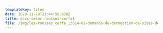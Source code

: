 ```yaml
---
templateKey: files
date: 2020-11-28T21:44:58.638Z
title: docs-ceser-rousses-cerfa1
file: /img/les-rousses_cerfa_13614-01-demande-de-derogation-de-sites-de-reproduction.pdf
---
```

